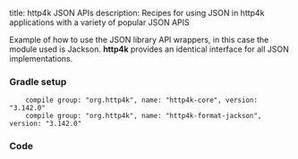 title: http4k JSON APIs
description: Recipes for using JSON in http4k applications with a variety of popular JSON APIS

Example of how to use the JSON library API wrappers, in this case the module used is Jackson. **http4k** provides an identical interface for all JSON implementations.

### Gradle setup
```
    compile group: "org.http4k", name: "http4k-core", version: "3.142.0"
    compile group: "org.http4k", name: "http4k-format-jackson", version: "3.142.0"
```

### Code [<img class="octocat"/>](https://github.com/http4k/http4k/blob/master/src/docs/cookbook/using_json/example.kt)
<script src="https://gist-it.appspot.com/https://github.com/http4k/http4k/blob/master/src/docs/cookbook/using_json/example.kt"></script>
